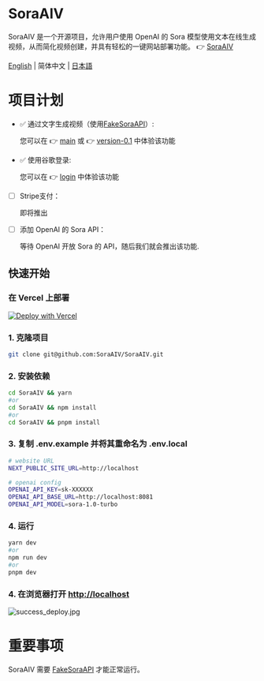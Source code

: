 # SoraAIV
SoraAIV 是一个开源项目，允许用户使用 OpenAI 的 Sora 模型使用文本在线生成视频，从而简化视频创建，并具有轻松的一键网站部署功能。
👉 [SoraAIV](https://SoraAIV.com)

[English](https://github.com/SoraAIV/SoraAIV/blob/main/README.md) | 简体中文 | [日本語](https://github.com/SoraAIV/SoraAIV/blob/main/README.ja-JP.md)

# 项目计划
- ✅ 通过文字生成视频（使用[FakeSoraAPI](https://github.com/SoraAIV/FakeSoraAPI)）:

  您可以在 👉 [main](https://github.com/SoraAIV/SoraAIV/tree/main) 或 👉 [version-0.1](https://github.com/SoraAIV/SoraAIV/tree/version-0.1) 中体验该功能

- ✅ 使用谷歌登录:

  您可以在 👉 [login](https://github.com/SoraAIV/SoraAIV/tree/login) 中体验该功能

- [ ] Stripe支付：

  即将推出

- [ ] 添加 OpenAI 的 Sora API：

  等待 OpenAI 开放 Sora 的 API，随后我们就会推出该功能.


## 快速开始

### 在 Vercel 上部署
[![Deploy with Vercel](https://vercel.com/button)](https://vercel.com/new/clone?repository-url=https%3A%2F%2Fgithub.com%2FSoraWebui%2FSoraWebui&project-name=SoraAIV&repository-name=SoraAIV&external-id=https%3A%2F%2Fgithub.com%2FSoraWebui%2FSoraWebui%2Ftree%2Fmain)

### 1. 克隆项目

```bash
git clone git@github.com:SoraAIV/SoraAIV.git
```

### 2. 安装依赖

```bash
cd SoraAIV && yarn
#or
cd SoraAIV && npm install
#or
cd SoraAIV && pnpm install
```

### 3. 复制 .env.example 并将其重命名为 .env.local

```bash
# website URL
NEXT_PUBLIC_SITE_URL=http://localhost

# openai config
OPENAI_API_KEY=sk-XXXXXX
OPENAI_API_BASE_URL=http://localhost:8081
OPENAI_API_MODEL=sora-1.0-turbo
```

### 4. 运行

```bash
yarn dev
#or
npm run dev
#or
pnpm dev
```

### 4. 在浏览器打开 [http://localhost](http://localhost)
![success_deploy.jpg](https://SoraAIV.com/success_deploy.jpg)


# 重要事项
SoraAIV 需要 [FakeSoraAPI](https://github.com/SoraAIV/FakeSoraAPI) 才能正常运行。

